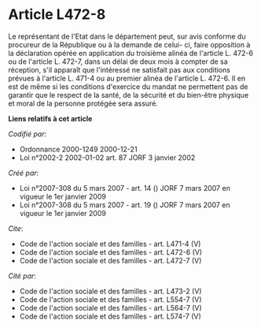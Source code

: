 # Article L472-8

Le représentant de l'Etat dans le département peut, sur avis conforme du procureur de la République ou à la demande de celui-
ci, faire opposition à la déclaration opérée en application du troisième alinéa de l'article L. 472-6 ou de l'article L.
472-7, dans un délai de deux mois à compter de sa réception, s'il apparaît que l'intéressé ne satisfait pas aux conditions
prévues à l'article L. 471-4 ou au premier alinéa de l'article L. 472-6. Il en est de même si les conditions d'exercice du
mandat ne permettent pas de garantir que le respect de la santé, de la sécurité et du bien-être physique et moral de la
personne protégée sera assuré.

**Liens relatifs à cet article**

_Codifié par_:

  - Ordonnance 2000-1249 2000-12-21
  - Loi n°2002-2 2002-01-02 art. 87 JORF 3 janvier 2002

_Créé par_:

  - Loi n°2007-308 du 5 mars 2007 - art. 14 () JORF 7 mars 2007 en vigueur le 1er janvier 2009
  - Loi n°2007-308 du 5 mars 2007 - art. 19 () JORF 7 mars 2007 en vigueur le 1er janvier 2009

_Cite_:

  - Code de l'action sociale et des familles - art. L471-4 (V)
  - Code de l'action sociale et des familles - art. L472-6 (V)
  - Code de l'action sociale et des familles - art. L472-7 (V)

_Cité par_:

  - Code de l'action sociale et des familles - art. L473-2 (V)
  - Code de l'action sociale et des familles - art. L554-7 (V)
  - Code de l'action sociale et des familles - art. L564-7 (V)
  - Code de l'action sociale et des familles - art. L574-7 (V)
